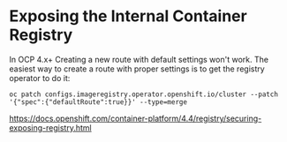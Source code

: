 # Exposing the Internal Container Registry

In OCP 4.x+ Creating a new route with default settings won't work. The easiest way to create a route with proper settings is to get the registry operator to do it:

```
oc patch configs.imageregistry.operator.openshift.io/cluster --patch '{"spec":{"defaultRoute":true}}' --type=merge
```

https://docs.openshift.com/container-platform/4.4/registry/securing-exposing-registry.html
